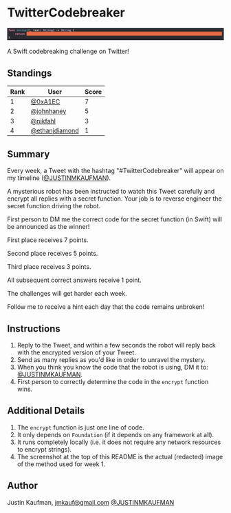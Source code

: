 # TwitterCodebreaker

<p align="center">
    <img src="/Encrypt.png" />
</p>

A Swift codebreaking challenge on Twitter!

## Standings

| Rank | User                                                | Score |
|------|-----------------------------------------------------|-------|
| 1    | [@0xA1EC](https://twitter.com/0xA1EC)               | 7     |
| 2    | [@johnhaney](https://twitter.com/johnhaney)         | 5     |
| 3    | [@nikfahl](https://twitter.com/nikfahl)             | 3     |
| 4    | [@ethanjdiamond](https://twitter.com/ethanjdiamond) | 1     |

## Summary

Every week, a Tweet with the hashtag "#TwitterCodebreaker" will appear on my timeline ([@JUSTINMKAUFMAN](https://twitter.com/JUSTINMKAUFMAN)).

A mysterious robot has been instructed to watch this Tweet carefully and encrypt all replies with a secret function.
Your job is to reverse engineer the secret function driving the robot.

First person to DM me the correct code for the secret function (in Swift) will be announced as the winner!

First place receives 7 points.

Second place receives 5 points.

Third place receives 3 points.

All subsequent correct answers receive 1 point.

The challenges will get harder each week.

Follow me to receive a hint each day that the code remains unbroken!

## Instructions

1. Reply to the Tweet, and within a few seconds the robot will reply back with the encrypted version of your Tweet.
2. Send as many replies as you'd like in order to unravel the mystery.
3. When you think you know the code that the robot is using, DM it to: [@JUSTINMKAUFMAN](https://twitter.com/JUSTINMKAUFMAN).
4. First person to correctly determine the code in the `encrypt` function wins.

## Additional Details

1. The `encrypt` function is just one line of code. 
2. It only depends on `Foundation` (if it depends on any framework at all).
3. It runs completely locally (i.e. it does not require any network resources to encrypt strings).
4. The screenshot at the top of this README is the actual (redacted) image of the method used for week 1.

## Author

Justin Kaufman, jmkauf@gmail.com
[@JUSTINMKAUFMAN](https://twitter.com/JUSTINMKAUFMAN)
